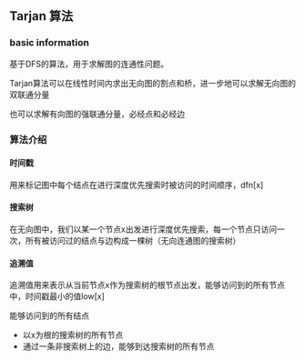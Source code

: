 ## Tarjan 算法

### basic information

基于DFS的算法，用于求解图的连通性问题。

Tarjan算法可以在线性时间内求出无向图的割点和桥，进一步地可以求解无向图的双联通分量

也可以求解有向图的强联通分量，必经点和必经边

### 算法介绍

#### 时间戳

用来标记图中每个结点在进行深度优先搜索时被访问的时间顺序，dfn[x]

#### 搜索树

在无向图中，我们以某一个节点x出发进行深度优先搜索，每一个节点只访问一次，所有被访问过的结点与边构成一棵树（无向连通图的搜索树）

#### 追溯值

追溯值用来表示从当前节点x作为搜索树的根节点出发，能够访问到的所有节点中，时间戳最小的值low[x]

能够访问到的所有结点

- 以x为根的搜索树的所有节点
- 通过一条非搜索树上的边，能够到达搜索树的所有节点

